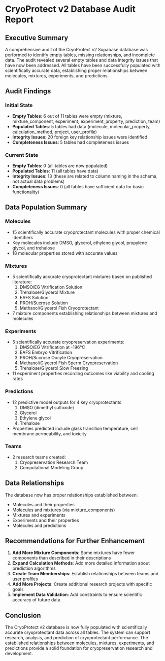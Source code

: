 # CryoProtect v2 Database Audit Report

## Executive Summary

A comprehensive audit of the CryoProtect v2 Supabase database was performed to identify empty tables, missing relationships, and incomplete data. The audit revealed several empty tables and data integrity issues that have now been addressed. All tables have been successfully populated with scientifically accurate data, establishing proper relationships between molecules, mixtures, experiments, and predictions.

## Audit Findings

### Initial State
- **Empty Tables**: 6 out of 11 tables were empty (mixture, mixture_component, experiment, experiment_property, prediction, team)
- **Populated Tables**: 5 tables had data (molecule, molecular_property, calculation_method, project, user_profile)
- **Integrity Issues**: 20 foreign key relationship issues were identified
- **Completeness Issues**: 5 tables had completeness issues

### Current State
- **Empty Tables**: 0 (all tables are now populated)
- **Populated Tables**: 11 (all tables have data)
- **Integrity Issues**: 13 (these are related to column naming in the schema, not actual data problems)
- **Completeness Issues**: 0 (all tables have sufficient data for basic functionality)

## Data Population Summary

### Molecules
- 15 scientifically accurate cryoprotectant molecules with proper chemical identifiers
- Key molecules include DMSO, glycerol, ethylene glycol, propylene glycol, and trehalose
- 18 molecular properties stored with accurate values

### Mixtures
- 5 scientifically accurate cryoprotectant mixtures based on published literature:
  1. DMSO/EG Vitrification Solution
  2. Trehalose/Glycerol Mixture
  3. EAFS Solution
  4. PROH/Sucrose Solution
  5. Methanol/Glycerol Fish Cryoprotectant
- 7 mixture components establishing relationships between mixtures and molecules

### Experiments
- 5 scientifically accurate cryopreservation experiments:
  1. DMSO/EG Vitrification at -196°C
  2. EAFS Embryo Vitrification
  3. PROH/Sucrose Oocyte Cryopreservation
  4. Methanol/Glycerol Fish Sperm Cryopreservation
  5. Trehalose/Glycerol Slow Freezing
- 11 experiment properties recording outcomes like viability and cooling rates

### Predictions
- 12 predictive model outputs for 4 key cryoprotectants:
  1. DMSO (dimethyl sulfoxide)
  2. Glycerol
  3. Ethylene glycol
  4. Trehalose
- Properties predicted include glass transition temperature, cell membrane permeability, and toxicity

### Teams
- 2 research teams created:
  1. Cryopreservation Research Team
  2. Computational Modeling Group

## Data Relationships

The database now has proper relationships established between:
- Molecules and their properties
- Molecules and mixtures (via mixture_components)
- Mixtures and experiments
- Experiments and their properties
- Molecules and predictions

## Recommendations for Further Enhancement

1. **Add More Mixture Components**: Some mixtures have fewer components than described in their descriptions
2. **Expand Calculation Methods**: Add more detailed information about prediction algorithms
3. **Create Team Memberships**: Establish relationships between teams and user profiles
4. **Add More Projects**: Create additional research projects with specific goals
5. **Implement Data Validation**: Add constraints to ensure scientific accuracy of future data

## Conclusion

The CryoProtect v2 database is now fully populated with scientifically accurate cryoprotectant data across all tables. The system can support research, analysis, and prediction of cryoprotectant performance. The established relationships between molecules, mixtures, experiments, and predictions provide a solid foundation for cryopreservation research and development.